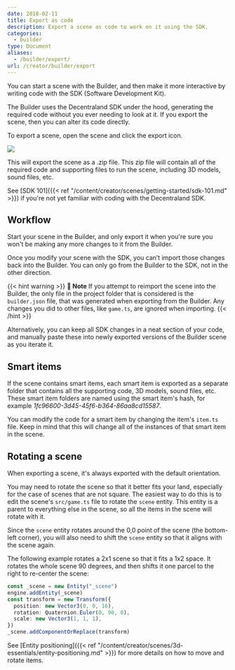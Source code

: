 ```yaml
---
date: 2018-02-11
title: Export as code
description: Export a scene as code to work on it using the SDK.
categories:
  - builder
type: Document
aliases:
  - /builder/export/
url: /creator/builder/export
---
```


You can start a scene with the Builder, and then make it more interactive by writing code with the SDK (Software Development Kit).

The Builder uses the Decentraland SDK under the hood, generating the required code without you ever needing to look at it. If you export the scene, then you can alter its code directly.

To export a scene, open the scene and click the export icon.

![](/images/media/builder-export.png)

This will export the scene as a .zip file. This zip file will contain all of the required code and supporting files to run the scene, including 3D models, sound files, etc.

See [SDK 101]({{< ref "/content/creator/scenes/getting-started/sdk-101.md" >}}) if you're not yet familiar with coding with the Decentraland SDK.

## Workflow

Start your scene in the Builder, and only export it when you're sure you won't be making any more changes to it from the Builder.

Once you modify your scene with the SDK, you can’t import those changes back into the Builder. You can only go from the Builder to the SDK, not in the other direction.

{{< hint warning >}}
**📔 Note**   If you attempt to reimport the scene into the Builder, the only file in the project folder that is considered is the `builder.json` file, that was generated when exporting from the Builder. Any changes you did to other files, like `game.ts`, are ignored when importing.
{{< /hint >}}

Alternatively, you can keep all SDK changes in a neat section of your code, and manually paste these into newly exported versions of the Builder scene as you iterate it.

## Smart items

If the scene contains smart items, each smart item is exported as a separate folder that contains all the supporting code, 3D models, sound files, etc. These smart item folders are named using the smart item's hash, for example _1fc96600-3d45-45f6-b364-86aa8cd15587_.

You can modify the code for a smart item by changing the item's `item.ts` file. Keep in mind that this will change all of the instances of that smart item in the scene.

## Rotating a scene

When exporting a scene, it's always exported with the default orientation.

You may need to rotate the scene so that it better fits your land, especially for the case of scenes that are not square. The easiest way to do this is to edit the scene's `src/game.ts` file to rotate the `scene` entity. This entity is a parent to everything else in the scene, so all the items in the scene will rotate with it.

Since the `scene` entity rotates around the 0,0 point of the scene (the bottom-left corner), you will also need to shift the `scene` entity so that it aligns with the scene again.

The following example rotates a 2x1 scene so that it fits a 1x2 space. It rotates the whole scene 90 degrees, and then shifts it one parcel to the right to re-center the scene:

```ts
const _scene = new Entity("_scene")
engine.addEntity(_scene)
const transform = new Transform({
  position: new Vector3(0, 0, 16),
  rotation: Quaternion.Euler(0, 90, 0),
  scale: new Vector3(1, 1, 1),
})
_scene.addComponentOrReplace(transform)
```

See [Entity positioning]({{< ref "/content/creator/scenes/3d-essentials/entity-positioning.md" >}}) for more details on how to move and rotate items.
